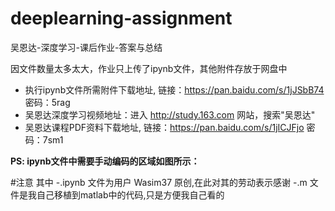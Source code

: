 # deeplearning-assignment

吴恩达-深度学习-课后作业-答案与总结

因文件数量太多太大，作业只上传了ipynb文件，其他附件存放于网盘中
- 执行ipynb文件所需附件下载地址, 链接：https://pan.baidu.com/s/1jJSbB74 密码：5rag
- 吴恩达深度学习视频地址：进入 http://study.163.com 网站，搜索"吴恩达"
- 吴恩达课程PDF资料下载地址, 链接：https://pan.baidu.com/s/1jICJFjo 密码：7sm1

**PS: ipynb文件中需要手动编码的区域如图所示：**

#注意
其中 
-.ipynb 文件为用户 Wasim37 原创,在此对其的劳动表示感谢
-.m 文件是我自己移植到matlab中的代码,只是方便我自己看的
